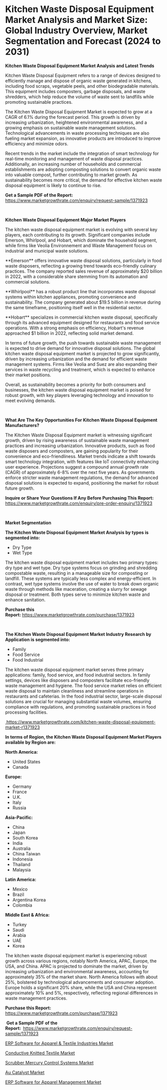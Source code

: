 <p><h1>Kitchen Waste Disposal Equipment Market Analysis and Market Size: Global Industry Overview, Market Segmentation and Forecast (2024 to 2031)</h1></p><p><strong>Kitchen Waste Disposal Equipment Market Analysis and Latest Trends</strong></p>
<p><p>Kitchen Waste Disposal Equipment refers to a range of devices designed to efficiently manage and dispose of organic waste generated in kitchens, including food scraps, vegetable peels, and other biodegradable materials. This equipment includes composters, garbage disposals, and waste shredders, which help reduce the volume of waste sent to landfills while promoting sustainable practices.</p><p>The Kitchen Waste Disposal Equipment Market is expected to grow at a CAGR of 6.1% during the forecast period. This growth is driven by increasing urbanization, heightened environmental awareness, and a growing emphasis on sustainable waste management solutions. Technological advancements in waste processing techniques are also fueling market expansion, as innovative products are introduced to improve efficiency and minimize odors.</p><p>Recent trends in the market include the integration of smart technology for real-time monitoring and management of waste disposal practices. Additionally, an increasing number of households and commercial establishments are adopting composting solutions to convert organic waste into valuable compost, further contributing to market growth. As sustainability becomes more critical, the demand for effective kitchen waste disposal equipment is likely to continue to rise.</p></p>
<p><strong>Get a Sample PDF of the Report:&nbsp;</strong> <a href="https://www.marketgrowthrate.com/enquiry/request-sample/1371923">https://www.marketgrowthrate.com/enquiry/request-sample/1371923</a></p>
<p>&nbsp;</p>
<p><strong>Kitchen Waste Disposal Equipment Major Market Players</strong></p>
<p><p>The kitchen waste disposal equipment market is evolving with several key players, each contributing to its growth. Significant companies include Emerson, Whirlpool, and Hobart, which dominate the household segment, while firms like Veolia Environnement and Waste Management focus on industrial and municipal waste solutions.</p><p>**Emerson** offers innovative waste disposal solutions, particularly in food waste disposers, reflecting a growing trend towards eco-friendly culinary practices. The company reported sales revenue of approximately $20 billion in 2022, with a considerable share stemming from its automation and commercial solutions.</p><p>**Whirlpool** has a robust product line that incorporates waste disposal systems within kitchen appliances, promoting convenience and sustainability. The company generated about $19.5 billion in revenue during the same timeframe, positioning itself well in the residential sector.</p><p>**Hobart** specializes in commercial kitchen waste disposal, specifically through its advanced equipment designed for restaurants and food service operations. With a strong emphasis on efficiency, Hobart's revenue approached $1 billion in 2022, reflecting solid market demand.</p><p>In terms of future growth, the push towards sustainable waste management is expected to drive demand for innovative disposal solutions. The global kitchen waste disposal equipment market is projected to grow significantly, driven by increasing urbanization and the demand for efficient waste management systems. Firms like Veolia and Suez are also expanding their services in waste recycling and treatment, which is expected to enhance their market positions.</p><p>Overall, as sustainability becomes a priority for both consumers and businesses, the kitchen waste disposal equipment market is poised for robust growth, with key players leveraging technology and innovation to meet evolving demands. </p></p>
<p>&nbsp;</p>
<p><strong>What Are The Key Opportunities For Kitchen Waste Disposal Equipment Manufacturers?</strong></p>
<p><p>The Kitchen Waste Disposal Equipment market is witnessing significant growth, driven by rising awareness of sustainable waste management practices and increasing urbanization. Innovative products, such as food waste disposers and composters, are gaining popularity for their convenience and eco-friendliness. Market trends indicate a shift towards smart technology integration, with features like IoT connectivity enhancing user experience. Projections suggest a compound annual growth rate (CAGR) of approximately 6-8% over the next five years. As governments enforce stricter waste management regulations, the demand for advanced disposal solutions is expected to expand, positioning the market for robust future growth.</p></p>
<p><strong>Inquire or Share Your Questions If Any Before Purchasing This Report:</strong> <a href="https://www.marketgrowthrate.com/enquiry/pre-order-enquiry/1371923">https://www.marketgrowthrate.com/enquiry/pre-order-enquiry/1371923</a></p>
<p>&nbsp;</p>
<p><strong>Market Segmentation</strong></p>
<p><strong>The Kitchen Waste Disposal Equipment Market Analysis by types is segmented into:</strong></p>
<p><ul><li>Dry Type</li><li>Wet Type</li></ul></p>
<p><p>The kitchen waste disposal equipment market includes two primary types: dry type and wet type. Dry type systems focus on grinding and shredding compostable waste, resulting in a manageable size for composting or landfill. These systems are typically less complex and energy-efficient. In contrast, wet type systems involve the use of water to break down organic waste through methods like maceration, creating a slurry for sewage disposal or treatment. Both types serve to minimize kitchen waste and enhance sanitation.</p></p>
<p><strong>Purchase this Report:&nbsp;</strong><a href="https://www.marketgrowthrate.com/purchase/1371923">https://www.marketgrowthrate.com/purchase/1371923</a></p>
<p>&nbsp;</p>
<p><strong>The Kitchen Waste Disposal Equipment Market Industry Research by Application is segmented into:</strong></p>
<p><ul><li>Family</li><li>Food Service</li><li>Food Industrial</li></ul></p>
<p><p>The kitchen waste disposal equipment market serves three primary applications: family, food service, and food industrial sectors. In family settings, devices like disposers and composters facilitate eco-friendly waste management and hygiene. The food service market relies on efficient waste disposal to maintain cleanliness and streamline operations in restaurants and cafeterias. In the food industrial sector, large-scale disposal solutions are crucial for managing substantial waste volumes, ensuring compliance with regulations, and promoting sustainable practices in food processing facilities.</p></p>
<p><a href="https://www.marketgrowthrate.com/kitchen-waste-disposal-equipment-market-r1371923">&nbsp;https://www.marketgrowthrate.com/kitchen-waste-disposal-equipment-market-r1371923</a></p>
<p><strong>In terms of Region, the Kitchen Waste Disposal Equipment Market Players available by Region are:</strong></p>
<p>
    <p> <strong> North America: </strong>
        <ul>
            <li>United States</li>
            <li>Canada</li>
        </ul>
        </p> 
    <p> <strong> Europe: </strong>
        <ul>
            <li>Germany</li>
            <li>France</li>
            <li>U.K.</li>
            <li>Italy</li>
            <li>Russia</li>
        </ul>
        </p> 
    <p> <strong> Asia-Pacific: </strong>
        <ul>
            <li>China</li>
            <li>Japan</li>
            <li>South Korea</li>
            <li>India</li>
            <li>Australia</li>
            <li>China Taiwan</li>
            <li>Indonesia</li>
            <li>Thailand</li>
            <li>Malaysia</li>
        </ul>
        </p> 
    <p> <strong> Latin America: </strong>
        <ul>
            <li>Mexico</li>
            <li>Brazil</li>
            <li>Argentina Korea</li>
            <li>Colombia</li>
        </ul>
        </p> 
    <p> <strong> Middle East & Africa: </strong>
        <ul>
            <li>Turkey</li>
            <li>Saudi</li>
            <li>Arabia</li>
            <li>UAE</li>
            <li>Korea</li>
        </ul>
    </p>
    </p>
<p><p>The kitchen waste disposal equipment market is experiencing robust growth across various regions, notably North America, APAC, Europe, the USA, and China. APAC is projected to dominate the market, driven by increasing urbanization and environmental awareness, accounting for approximately 35% of the market share. North America follows with about 25%, bolstered by technological advancements and consumer adoption. Europe holds a significant 20% share, while the USA and China represent approximately 10% and 5%, respectively, reflecting regional differences in waste management practices.</p></p>
<p><strong>Purchase this Report: </strong><a href="https://www.marketgrowthrate.com/purchase/1371923">https://www.marketgrowthrate.com/purchase/1371923</a></p>
<p>&nbsp;<strong>Get a Sample PDF of the Report:&nbsp;&nbsp;</strong><a href="https://www.marketgrowthrate.com/enquiry/request-sample/1371923">https://www.marketgrowthrate.com/enquiry/request-sample/1371923</a></p>
<p><strong></strong></p>
<p><p><a href="https://medium.com/@mark.mellon/global-erp-software-for-apparel-textile-industries-market-sector-2024-2031-market-metrics-and-a21f354e090a">ERP Software for Apparel & Textile Industries Market</a></p><p><a href="https://issuu.com/reportprime-2/docs/conductive-knitted-textile-market-s_269f1f9fd4859f">Conductive Knitted Textile Market</a></p><p><a href="https://github.com/ygfu6u/Market-Research-Report-List-1/blob/main/scrubber-mercury-control-systems-market.md">Scrubber Mercury Control Systems Market</a></p><p><a href="https://www.linkedin.com/pulse/strategic-market-insights-navigating-global-au-catalyst-landscape-fwqwc?trackingId=UMDSryOWSDi3%2BmJa7wNmKQ%3D%3D">Au Catalyst Market</a></p><p><a href="https://medium.com/@mark.mellon/erp-software-for-apparel-management-market-size-share-growth-and-market-analysis-by-type-by-109556144937">ERP Software for Apparel Management Market</a></p></p>